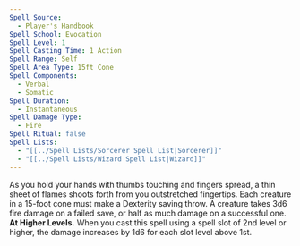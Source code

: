 ```yaml
---
Spell Source:
  - Player's Handbook
Spell School: Evocation
Spell Level: 1
Spell Casting Time: 1 Action
Spell Range: Self
Spell Area Type: 15ft Cone
Spell Components:
  - Verbal
  - Somatic
Spell Duration:
  - Instantaneous
Spell Damage Type:
  - Fire
Spell Ritual: false
Spell Lists:
  - "[[../Spell Lists/Sorcerer Spell List|Sorcerer]]"
  - "[[../Spell Lists/Wizard Spell List|Wizard]]"
---
```


As you hold your hands with thumbs touching and fingers spread, a thin sheet of flames shoots forth from you outstretched fingertips. Each creature in a 15-foot cone must make a Dexterity saving throw. A creature takes 3d6 fire damage on a failed save, or half as much damage on a successful one.  
**At Higher Levels.** When you cast this spell using a spell slot of 2nd level or higher, the damage increases by 1d6 for each slot level above 1st.
